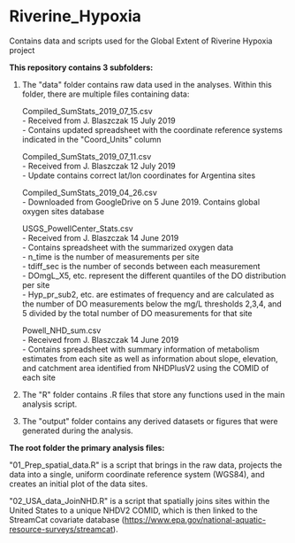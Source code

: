 # Riverine_Hypoxia
Contains data and scripts used for the Global Extent of Riverine Hypoxia project

**This repository contains 3 subfolders:**
1. The "data" folder contains raw data used in the analyses. Within this folder, there are multiple files containing data:

    Compiled_SumStats_2019_07_15.csv  		  
        - Received from J. Blaszczak 15 July 2019   
        - Contains updated spreadsheet with the coordinate reference systems indicated in the "Coord_Units" column  
    
    Compiled_SumStats_2019_07_11.csv		  
        - Received from J. Blaszczak 12 July 2019  
        - Update contains correct lat/lon coordinates for Argentina sites  
    
    Compiled_SumStats_2019_04_26.csv  		    
        - Downloaded from GoogleDrive on 5 June 2019. Contains global oxygen sites database  
  
    USGS_PowellCenter_Stats.csv   			    
        - Received from J. Blaszczak 14 June 2019   
        - Contains spreadsheet with the summarized oxygen data  
        - n_time is the number of measurements per site   
        - tdiff_sec is the number of seconds between each measurement  
        - DOmgL_X5, etc. represent the different quantiles of the DO distribution per site  
        - Hyp_pr_sub2, etc. are estimates of frequency and are calculated as the number of DO measurements below the mg/L thresholds 2,3,4, and 5 divided by the total number of DO measurements for that site  
        
    Powell_NHD_sum.csv   				            
        - Received from J. Blaszczak 14 June 2019   
        - Contains spreadsheet with summary information of metabolism estimates from each site as well as information about slope, elevation, and catchment area identified from NHDPlusV2 using the COMID of each site  

2. The "R" folder contains .R files that store any functions used in the main analysis script.  

3. The "output" folder contains any derived datasets or figures that were generated during the analysis.  

**The root folder the primary analysis files:**  
  
"01_Prep_spatial_data.R" is a script that brings in the raw data, projects the data into a single, uniform coordinate reference system (WGS84), and creates an initial plot of the data sites.  
  
"02_USA_data_JoinNHD.R" is a script that spatially joins sites within the United States to a unique NHDV2 COMID, which is then linked to the StreamCat covariate database (https://www.epa.gov/national-aquatic-resource-surveys/streamcat).
